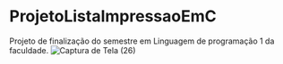 # ProjetoListaImpressaoEmC
Projeto de finalização do semestre em Linguagem de programação 1 da faculdade. 
![Captura de Tela (26)](https://user-images.githubusercontent.com/72282625/175561824-a5051851-7e10-496f-9b60-f6956854146f.png)
